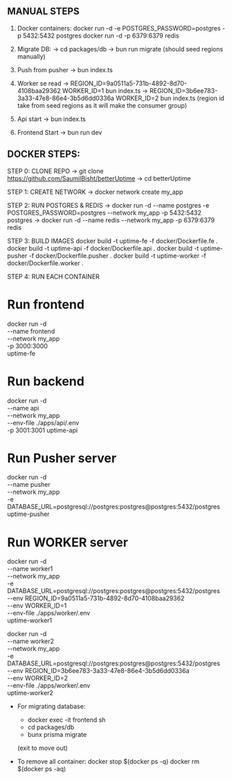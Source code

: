 ## MANUAL STEPS

1. Docker containers:
    docker run -d -e POSTGRES_PASSWORD=postgres -p 5432:5432 postgres
    docker run -d -p 6379:6379 redis

2. Migrate DB:
     -> cd packages/db 
     -> bun run migrate (should seed regions manually)   


3. Push from pusher
  -> bun index.ts

4. Worker se read
  -> REGION_ID=9a0511a5-731b-4892-8d70-4108baa29362 WORKER_ID=1 bun index.ts
  -> REGION_ID=3b6ee783-3a33-47e8-86e4-3b5d6dd0336a WORKER_ID=2 bun index.ts
  (region id take from seed regions as it will make the consumer group)
5. Api start
  -> bun index.ts

6. Frontend Start
  -> bun run dev

## DOCKER STEPS:

STEP 0: CLONE REPO
  -> git clone https://github.com/SaumilBisht/betterUptime
  -> cd betterUptime

STEP 1: CREATE NETWORK
  -> docker network create my_app  

STEP 2: RUN POSTGRES & REDIS
  -> docker run -d --name postgres -e  POSTGRES_PASSWORD=postgres --network my_app -p 5432:5432 postgres
  -> docker run -d --name redis --network my_app -p 6379:6379 redis

STEP 3: BUILD IMAGES
  docker build -t uptime-fe -f docker/Dockerfile.fe .
  docker build -t uptime-api -f docker/Dockerfile.api .
  docker build -t uptime-pusher -f docker/Dockerfile.pusher .
  docker build -t uptime-worker -f docker/Dockerfile.worker .

STEP 4: RUN EACH CONTAINER

# Run frontend
docker run -d \
  --name frontend \
  --network my_app \
  -p 3000:3000 \
  uptime-fe

# Run backend
docker run -d \
  --name api \
  --network my_app \
  --env-file ./apps/api/.env \
  -p 3001:3001 uptime-api


# Run Pusher server
docker run -d \
  --name pusher \
  --network my_app \
  -e DATABASE_URL=postgresql://postgres:postgres@postgres:5432/postgres \
  uptime-pusher

# Run WORKER server
docker run -d \
  --name worker1 \
  --network my_app \
  -e DATABASE_URL=postgresql://postgres:postgres@postgres:5432/postgres \
  --env REGION_ID=9a0511a5-731b-4892-8d70-4108baa29362 \
  --env WORKER_ID=1 \
  --env-file ./apps/worker/.env \
  uptime-worker1

docker run -d \
  --name worker2 \
  --network my_app \
  -e DATABASE_URL=postgresql://postgres:postgres@postgres:5432/postgres \
  --env REGION_ID=3b6ee783-3a33-47e8-86e4-3b5d6dd0336a \
  --env WORKER_ID=2 \
  --env-file ./apps/worker/.env \
  uptime-worker2

* For migrating database:
  - docker exec -it frontend sh
  - cd packages/db
  - bunx prisma migrate 

  (exit to move out)

* To remove all container:
    docker stop $(docker ps -q)
    docker rm $(docker ps -aq)
